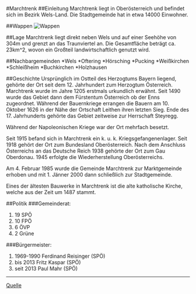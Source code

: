 #Marchtrenk
##Einleitung
Marchtrenk liegt in Oberösterreich und befindet sich im Bezirk Wels-Land. Die Stadtgemeinde hat in etwa 14000 Einwohner.

##Wappen
![Wappen](https://github.com/migschp/CE_UE_WS17_A4-2/blob/master/ultrahd-16k-Wappen.png)

##Lage
Marchtrenk liegt direkt neben Wels und auf einer Seehöhe von 304m und grenzt an das Traunviertel an. Die Gesamtfläche beträgt ca. 23km^2, wovon ein Großteil landwirtschaftlich genutzt wird.

##Nachbargemeinden
*Wels
*Oftering
*Hörsching
*Pucking
*Weißkirchen
*Schleißheim
*Buchkirchen
*Holzhausen

##Geschichte
Ursprünglich im Ostteil des Herzogtums Bayern liegend, gehörte der Ort seit dem 12. Jahrhundert zum Herzogtum Österreich. Marchtrenk wurde im Jahre 1205 erstmals urkundlich erwähnt. Seit 1490 wurde das Gebiet dann dem Fürstentum Österreich ob der Enns zugeordnet. Während der Bauernkriege errangen die Bauern am 10. Oktober 1626 in der Nähe der Ortschaft Leithen ihren letzten Sieg. Ende des 17. Jahrhunderts gehörte das Gebiet zeitweise zur Herrschaft Steyregg.

Während der Napoleonischen Kriege war der Ort mehrfach besetzt.

Seit 1915 befand sich in Marchtrenk ein k. u. k. Kriegsgefangenenlager. Seit 1918 gehört der Ort zum Bundesland Oberösterreich. Nach dem Anschluss Österreichs an das Deutsche Reich 1938 gehörte der Ort zum Gau Oberdonau. 1945 erfolgte die Wiederherstellung Oberösterreichs.

Am 4. Februar 1985 wurde die Gemeinde Marchtrenk zur Marktgemeinde erhoben und mit 1. Jänner 2000 dann schließlich zur Stadtgemeinde.

Eines der ältesten Bauwerke in Marchtrenk ist die alte katholische Kirche, welche aus der Zeit um 1487 stammt. 

##Politik
###Gemeinderat:
1. 19 SPÖ
2. 10 FPÖ
3.  6 ÖVP
4.  2 Grüne

###Bürgermeister:
1. 1969-1990 Ferdinand Reisinger (SPÖ)
2. bis 2013  Fritz Kaspar (SPÖ)
3. seit 2013 Paul Mahr (SPÖ)

***

[Quelle](https://de.m.wikipedia.org/wiki/Marchtrenk)

